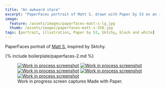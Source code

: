```yaml
---
title: "An awkward stare"
excerpt: "PaperFaces portrait of Matt S. drawn with Paper by 53 on an iPad."
image: 
  feature: /assets/images/paperfaces-matt-s-lg.jpg
  thumb: /assets/images/paperfaces-matt-s-150.jpg
tags: [portrait, illustration, Paper by 53, Sktchy, black and white]
---
```


PaperFaces portrait of [Matt S.](http://sktchy.com/4SI2jH) inspired by Sktchy.

{% include boilerplate/paperfaces-2.md %}

<figure class="third">
	<a href="{{ site.url }}/assets/images/paperfaces-matt-s-process-1-lg.jpg"><img src="{{ site.url }}/assets/images/paperfaces-matt-s-process-1-600.jpg" alt="Work in process screenshot"></a>
	<a href="{{ site.url }}/assets/images/paperfaces-matt-s-process-2-lg.jpg"><img src="{{ site.url }}/assets/images/paperfaces-matt-s-process-2-600.jpg" alt="Work in process screenshot"></a>
	<a href="{{ site.url }}/assets/images/paperfaces-matt-s-process-3-lg.jpg"><img src="{{ site.url }}/assets/images/paperfaces-matt-s-process-3-600.jpg" alt="Work in process screenshot"></a>
	<a href="{{ site.url }}/assets/images/paperfaces-matt-s-process-4-lg.jpg"><img src="{{ site.url }}/assets/images/paperfaces-matt-s-process-4-600.jpg" alt="Work in process screenshot"></a>
	<a href="{{ site.url }}/assets/images/paperfaces-matt-s-process-5-lg.jpg"><img src="{{ site.url }}/assets/images/paperfaces-matt-s-process-5-600.jpg" alt="Work in process screenshot"></a>
	<figcaption>Work in progress screen captures Made with Paper.</figcaption>
</figure>
